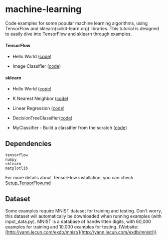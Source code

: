 # machine-learning

Code examples for some popular machine learning algorithms, using TensorFlow and sklearn(scikit-learn.org) libraries. This tutorial is designed to easily dive into TensorFlow and sklearn through examples.


#### TensorFlow
- Hello World ([code](https://github.com/mohamedsahadkp/machine-learning/blob/master/tensorflow/tensorflow-hello-world.py))

- Image Classifier ([code](https://github.com/mohamedsahadkp/machine-learning/blob/master/tensorflow/tensorflow-image-classifier.py))

#### sklearn
- Hello World ([code](https://github.com/mohamedsahadkp/machine-learning/blob/master/scikit-learn/machine-learning-hello-world.py))

- K Nearest Neighbor ([code]())

- Linear Regression ([code](https://github.com/mohamedsahadkp/machine-learning/blob/master/scikit-learn/linear-regression.py))

- DecisionTreeClassifier([code](https://github.com/mohamedsahadkp/machine-learning/blob/master/scikit-learn/decision-tree-classifier.py))

- MyClassifier - Build a classifier from the scratch ([code](https://github.com/mohamedsahadkp/machine-learning/blob/master/scikit-learn/my-classifier.py))

## Dependencies
```
tensorflow
numpy
sklearn
matplotlib
```
For more details about TensorFlow installation, you can check [Setup_TensorFlow.md](https://github.com/aymericdamien/TensorFlow-Examples/blob/master/Setup_TensorFlow.md)

## Dataset
Some examples require MNIST dataset for training and testing. Don't worry, this dataset will automatically be downloaded when running examples (with input_data.py).
MNIST is a database of handwritten digits, with 60,000 examples for training and 10,000 examples for testing. (Website: [http://yann.lecun.com/exdb/mnist/](http://yann.lecun.com/exdb/mnist/))

